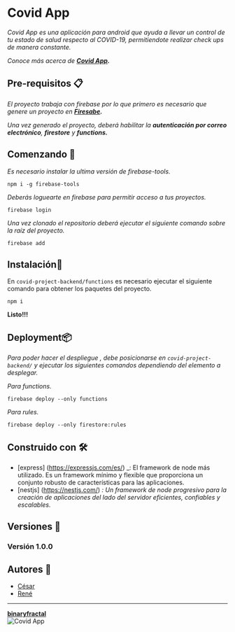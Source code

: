 # Covid App
_Covid App es una aplicación para android que ayuda a llevar un control de tu estado de salud respecto al COVID-19, permitiendote realizar check ups de manera constante._

_Conoce más acerca de __[Covid App](https://covid-project-2020.web.app/).___

## Pre-requisitos 📋

_El proyecto trabaja con firebase por lo que primero es necesario que genere un proyecto en __[Firesabe](https://firebase.google.com/).___

_Una vez generado el proyecto, deberá habilitar la __autenticación por correo electrónico__, __firestore__ y __functions.___

## Comenzando 🚀

_Es necesario instalar la ultima versión de firebase-tools._ 

```
npm i -g firebase-tools
```
_Deberás loguearte en firebase para permitir acceso a tus proyectos._

```
firebase login
```

_Una vez clonado el repositorio deberá ejecutar el siguiente comando sobre la raíz del proyecto._

```
firebase add
```

## Instalación🔧
En `covid-project-backend/functions` es necesario ejecutar el siguiente comando para obtener los paquetes del proyecto.

```
npm i
```
__Listo!!!__

## Deployment📦
_Para poder hacer el despliegue , debe posicionarse en `covid-project-backend/` y ejecutar los siguientes comandos dependiendo del elemento a desplegar._

_Para functions._
```
firebase deploy --only functions
```
_Para rules._
```
firebase deploy --only firestore:rules
```

## Construido con 🛠️

* [express] (https://expressjs.com/es/) _: El framework de node más utilizado. Es un framework mínimo y flexible que proporciona un conjunto robusto de características para las aplicaciones.  
* [nestjs] (https://nestjs.com/) _: Un framework de node progresivo para la creación de aplicaciones del lado del servidor eficientes, confiables y escalables._

## Versiones 📌
### Versión 1.0.0

## Autores 📖
* [César](https://www.linkedin.com/in/cesaralbertonavachavez)
* [René](https://www.linkedin.com/in/rene-santiago-resendiz)

- - -
__[binaryfractal](https://binaryfractal.com/)__  
![Covid App](https://binaryfractal.com/assets/img/binaryfractal.png)

